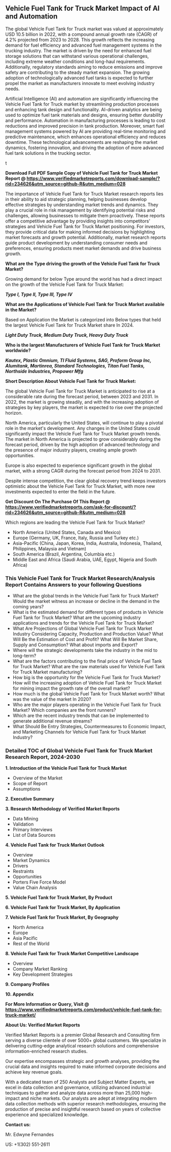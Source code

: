 <h2>Vehicle Fuel Tank for Truck Market Impact of AI and Automation</h2><p>The global Vehicle Fuel Tank for Truck market was valued at approximately USD 10.5 billion in 2022, with a compound annual growth rate (CAGR) of 4.2% projected from 2023 to 2028. This growth reflects the increasing demand for fuel efficiency and advanced fuel management systems in the trucking industry. The market is driven by the need for enhanced fuel storage solutions that can withstand various operational challenges, including extreme weather conditions and long-haul requirements. Additionally, regulatory standards aiming to reduce emissions and improve safety are contributing to the steady market expansion. The growing adoption of technologically advanced fuel tanks is expected to further propel the market as manufacturers innovate to meet evolving industry needs.</p><p>Artificial Intelligence (AI) and automation are significantly influencing the Vehicle Fuel Tank for Truck market by streamlining production processes and enhancing tank design and functionality. AI-driven analytics are being used to optimize fuel tank materials and designs, ensuring better durability and performance. Automation in manufacturing processes is leading to cost reductions and improved precision in tank production. Moreover, smart fuel management systems powered by AI are providing real-time monitoring and predictive maintenance, which enhances operational efficiency and reduces downtime. These technological advancements are reshaping the market dynamics, fostering innovation, and driving the adoption of more advanced fuel tank solutions in the trucking sector.</p>t</p><p id="" class=""><strong>Download Full PDF Sample Copy of Vehicle Fuel Tank for Truck Market Report @ <a href="https://www.verifiedmarketreports.com/download-sample/?rid=234626&utm_source=github-R&utm_medium=028" target="_blank">https://www.verifiedmarketreports.com/download-sample/?rid=234626&utm_source=github-R&utm_medium=028</a></strong></p><p>The importance of&nbsp;Vehicle Fuel Tank for Truck Market research reports lies in their ability to aid strategic planning, helping businesses develop effective strategies by understanding market trends and dynamics. They play a crucial role in risk management by identifying potential risks and challenges, allowing businesses to mitigate them proactively. These reports offer a competitive advantage by providing insights into competitors' strategies and Vehicle Fuel Tank for Truck Market positioning. For investors, they provide critical data for making informed decisions by highlighting market forecasts and growth potential. Additionally, market research reports guide product development by understanding consumer needs and preferences, ensuring products meet market demands and drive business growth.</p><p><strong>What are the&nbsp;Type driving the growth of the Vehicle Fuel Tank for Truck Market?</strong></p><p id="" class="">Growing demand for below Type around the world has had a direct impact on the growth of the Vehicle Fuel Tank for Truck Market:</p><em><strong>Type I, Type II, Type III, Type IV</strong></em></p><strong>What are the&nbsp;Applications&nbsp;of Vehicle Fuel Tank for Truck Market available in the Market?</strong></p><p id="" class="">Based on Application the Market is categorized into Below types that held the largest Vehicle Fuel Tank for Truck Market share In 2024.</p><em><strong>Light Duty Truck, Medium Duty Truck, Heavy Duty Truck</strong></em></p><strong>Who is the largest Manufacturers of Vehicle Fuel Tank for Truck Market worldwide?</strong></p><p><em><strong>Kautex, Plastic Omnium, TI Fluid Systems, SAG, Proform Group Inc, Alumitank, Martinrea, Standard Technologies, Titan Fuel Tanks, Northside Industries, Propower Mfg</strong></em></p><p id="" class=""><strong>Short Description About Vehicle Fuel Tank for Truck Market:</strong></p><p>The global Vehicle Fuel Tank for Truck Market is anticipated to rise at a considerable rate during the forecast period, between 2023 and 2031. In 2022, the market is growing steadily, and with the increasing adoption of strategies by key players, the market is expected to rise over the projected horizon.</p><p>North America, particularly the United States, will continue to play a pivotal role in the market's development. Any changes in the United States could significantly impact the Vehicle Fuel Tank for Truck Market growth trends. The market in North America is projected to grow considerably during the forecast period, driven by the high adoption of advanced technology and the presence of major industry players, creating ample growth opportunities.</p><p>Europe is also expected to experience significant growth in the global market, with a strong CAGR during the forecast period from 2024 to 2031.</p><p>Despite intense competition, the clear global recovery trend keeps investors optimistic about the Vehicle Fuel Tank for Truck Market, with more new investments expected to enter the field in the future.</p><p id="" class=""><strong>Get Discount On The Purchase Of This Report @ <a href="https://www.verifiedmarketreports.com/ask-for-discount/?rid=234626&utm_source=github-R&utm_medium=028" target="_blank">https://www.verifiedmarketreports.com/ask-for-discount/?rid=234626&utm_source=github-R&utm_medium=028</a></strong></p>Which regions are leading the Vehicle Fuel Tank for Truck Market?</p><ul><li>North America (United States, Canada and Mexico)</li><li>Europe (Germany, UK, France, Italy, Russia and Turkey etc.)</li><li>Asia-Pacific (China, Japan, Korea, India, Australia, Indonesia, Thailand, Philippines, Malaysia and Vietnam)</li><li>South America (Brazil, Argentina, Columbia etc.)</li><li>Middle East and Africa (Saudi Arabia, UAE, Egypt, Nigeria and South Africa)</li></ul><h3 id="" class="">This Vehicle Fuel Tank for Truck Market Research/Analysis Report Contains Answers to your following Questions</h3><ul><li>What are the global trends in the Vehicle Fuel Tank for Truck Market? Would the market witness an increase or decline in the demand in the coming years?</li><li>What is the estimated demand for different types of products in Vehicle Fuel Tank for Truck Market? What are the upcoming industry applications and trends for the Vehicle Fuel Tank for Truck Market?</li><li>What Are Projections of Global Vehicle Fuel Tank for Truck Market Industry Considering Capacity, Production and Production Value? What Will Be the Estimation of Cost and Profit? What Will Be Market Share, Supply and Consumption? What about imports and Export?</li><li>Where will the strategic developments take the industry in the mid to long-term?</li><li>What are the factors contributing to the final price of Vehicle Fuel Tank for Truck Market? What are the raw materials used for Vehicle Fuel Tank for Truck Market manufacturing?</li><li>How big is the opportunity for the Vehicle Fuel Tank for Truck Market? How will the increasing adoption of Vehicle Fuel Tank for Truck Market for mining impact the growth rate of the overall market?</li><li>How much is the global Vehicle Fuel Tank for Truck Market worth? What was the value of the market In 2020?</li><li>Who are the major players operating in the Vehicle Fuel Tank for Truck Market? Which companies are the front runners?</li><li>Which are the recent industry trends that can be implemented to generate additional revenue streams?</li><li>What Should Be Entry Strategies, Countermeasures to Economic Impact, and Marketing Channels for Vehicle Fuel Tank for Truck Market Industry?</li></ul><h3 id="" class="">Detailed TOC of Global Vehicle Fuel Tank for Truck Market Research Report, 2024-2030</h3><p id="" class=""><strong>1. Introduction of the Vehicle Fuel Tank for Truck Market</strong></p><ul><li>Overview of the Market</li><li>Scope of Report</li><li>Assumptions</li></ul><p id="" class=""><strong>2. Executive Summary</strong></p><p id="" class=""><strong>3. Research Methodology of Verified Market Reports</strong></p><ul><li>Data Mining</li><li>Validation</li><li>Primary Interviews</li><li>List of Data Sources</li></ul><p id="" class=""><strong>4. Vehicle Fuel Tank for Truck Market Outlook</strong></p><ul><li>Overview</li><li>Market Dynamics</li><li>Drivers</li><li>Restraints</li><li>Opportunities</li><li>Porters Five Force Model</li><li>Value Chain Analysis</li></ul><p id="" class=""><strong>5. Vehicle Fuel Tank for Truck Market, By Product</strong></p><p id="" class=""><strong>6. Vehicle Fuel Tank for Truck Market, By Application</strong></p><p id="" class=""><strong>7. Vehicle Fuel Tank for Truck Market, By Geography</strong></p><ul><li>North America</li><li>Europe</li><li>Asia Pacific</li><li>Rest of the World</li></ul><p id="" class=""><strong>8. Vehicle Fuel Tank for Truck Market Competitive Landscape</strong></p><ul><li>Overview</li><li>Company Market Ranking</li><li>Key Development Strategies</li></ul><p id="" class=""><strong>9. Company Profiles</strong></p><p id="" class=""><strong>10. Appendix</strong></p><p id="" class=""><strong>For More Information or Query, Visit @ <a href="https://www.verifiedmarketreports.com/product/vehicle-fuel-tank-for-truck-market/" target="_blank">https://www.verifiedmarketreports.com/product/vehicle-fuel-tank-for-truck-market/</a></strong></p><p id="" class=""><strong>About Us: Verified Market Reports</strong></p><p id="" class="">Verified Market Reports is a premier Global Research and Consulting firm serving a diverse clientele of over 5000+ global customers. We specialize in delivering cutting-edge analytical research solutions and comprehensive information-enriched research studies.</p><p id="" class="">Our expertise encompasses strategic and growth analyses, providing the crucial data and insights required to make informed corporate decisions and achieve key revenue goals.</p><p id="" class="">With a dedicated team of 250 Analysts and Subject Matter Experts, we excel in data collection and governance, utilizing advanced industrial techniques to gather and analyze data across more than 25,000 high-impact and niche markets. Our analysts are adept at integrating modern data collection methods with superior research methodologies, ensuring the production of precise and insightful research based on years of collective experience and specialized knowledge.</p><p id="" class=""><strong>Contact us:</strong></p><p id="" class="">Mr. Edwyne Fernandes</p><p id="" class="">US: +1(302) 551-2611</p>